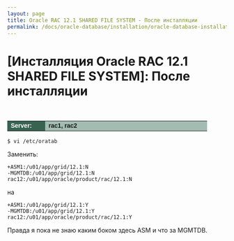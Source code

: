 ```yaml
---
layout: page
title: Oracle RAC 12.1 SHARED FILE SYSTEM - После инсталляции
permalink: /docs/oracle-database/installation/oracle-database-installation/distributed/rac/linux/6.7/oracle/12.1/iscsi-asm/post-installation-tasks/
---
```



# [Инсталляция Oracle RAC 12.1 SHARED FILE SYSTEM]: После инсталляции


<br/>


<table cellpadding="4" cellspacing="2" align="center" border="0" width="100%">

<tr>
<td style="color: rgb(255, 255, 255);" bgcolor="#386351" width="14%"><span style="font-family: Arial,Helvetica,sans-serif; font-size: 14px;"><strong>Server:</strong></span></td>
<td height="20" bgcolor="#a2bcb1" width="60%"><span style="font-family: Arial,Helvetica,sans-serif; font-size: 14px;"><strong>rac1, rac2</strong></span></td>
</tr>

</table>

	$ vi /etc/oratab

Заменить:

	+ASM1:/u01/app/grid/12.1:N
	-MGMTDB:/u01/app/grid/12.1:N
	rac12:/u01/app/oracle/product/rac/12.1:N


на

	+ASM1:/u01/app/grid/12.1:Y
	-MGMTDB:/u01/app/grid/12.1:Y
	rac12:/u01/app/oracle/product/rac/12.1:Y


Правда я пока не знаю каким боком здесь ASM и что за MGMTDB.
